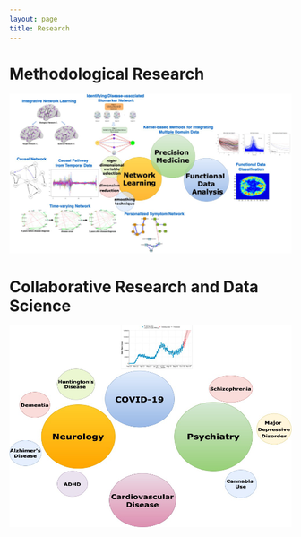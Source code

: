 ```yaml
---
layout: page
title: Research
---
```




# Methodological Research 
<img src="/assets/img/method_projects.png">


# Collaborative Research and Data Science
<img src="/assets/img/applied_projects.png" width = "600" height = "360">

